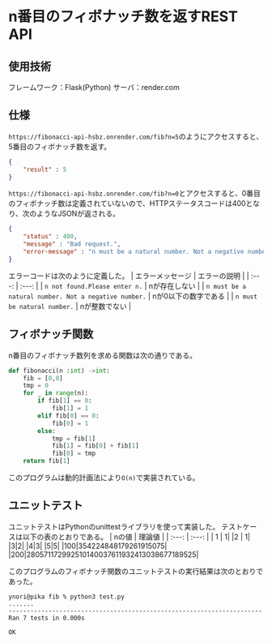 # n番目のフィボナッチ数を返すREST API

## 使用技術
フレームワーク：Flask(Python)
サーバ：render.com

## 仕様
`https://fibonacci-api-hsbz.onrender.com/fib?n=5`のようにアクセスすると、5番目のフィボナッチ数を返す。
```json
{
    "result" : 5
}
```
`https://fibonacci-api-hsbz.onrender.com/fib?n=0`とアクセスすると、0番目のフィボナッチ数は定義されていないので、HTTPステータスコードは400となり、次のようなJSONが返される。
```json
{
    "status" : 400,
    "message" : "Bad request.",
    "error-message" : "n must be a natural number. Not a negative number."
}
```

エラーコードは次のように定義した。
| エラーメッセージ | エラーの説明 | 
| :---: | :---: |
| `n not found.Please enter n.` | nが存在しない |
| `n must be a natural number. Not a negative number.` | nが0以下の数字である |
| `n must be natural number.` | nが整数でない |

## フィボナッチ関数
n番目のフィボナッチ数列を求める関数は次の通りである。
```python
def fibonacci(n :int) ->int:
    fib = [0,0]
    tmp = 0
    for _ in range(n):
        if fib[1] == 0:
            fib[1] = 1
        elif fib[0] == 0:
            fib[0] = 1
        else:
            tmp = fib[1]
            fib[1] = fib[0] + fib[1]
            fib[0] = tmp
    return fib[1]
```
このプログラムは動的計画法により`O(n)`で実装されている。

## ユニットテスト
ユニットテストはPythonのunittestライブラリを使って実装した。
テストケースは以下の表のとおりである。
| nの値 | 理論値 |
| :---: | :---: |
| 1 | 1|
|2 | 1|
|3|2|
|4|3|
|5|5|
|100|354224848179261915075|
|200|280571172992510140037611932413038677189525| 

このプログラムのフィボナッチ関数のユニットテストの実行結果は次のとおりであった。
```
ynori@pika fib % python3 test.py
.......
----------------------------------------------------------------------
Ran 7 tests in 0.000s

OK
```

